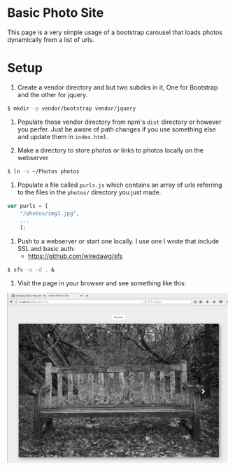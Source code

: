 # Basic Photo Site

This page is a very simple usage of a bootstrap carousel that loads
photos dynamically from a list of urls.

# Setup

1. Create a vendor directory and but two subdirs in it, One for Bootstrap
   and the other for jquery.

```bash
$ mkdir -p vendor/bootstrap vendor/jquery
```

1. Populate those vendor directory from npm's `dist` directory or however you perfer. Just
   be aware of path changes if you use something else and update them in `index.html`.

1. Make a directory to store photos or links to photos locally on the webserver

```bash
$ ln -s ~/Photos photos
```

1. Populate a file called `purls.js` which contains an array of urls referring to the
   files in the `photos/` directory you just made.

```javascript
var purls = [
    "/photos/img1.jpg",
    ...
    ];
```
1. Push to a webserver or start one locally. I use one I wrote that include SSL and basic auth:
   - https://github.com/wiredawg/sfs

```bash
$ sfs -u -d . &
```
1. Visit the page in your browser and see something like this:


![Screenshot](screenshot.png "Screenshot of site")

